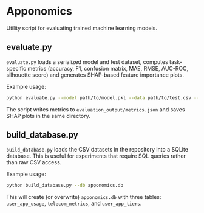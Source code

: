 # Apponomics

Utility script for evaluating trained machine learning models.

## evaluate.py

`evaluate.py` loads a serialized model and test dataset, computes task-specific metrics (accuracy, F1, confusion matrix, MAE, RMSE, AUC-ROC, silhouette score) and generates SHAP-based feature importance plots.

Example usage:

```bash
python evaluate.py --model path/to/model.pkl --data path/to/test.csv --task classification --target label
```

The script writes metrics to `evaluation_output/metrics.json` and saves SHAP plots in the same directory.

## build_database.py

`build_database.py` loads the CSV datasets in the repository into a SQLite
database. This is useful for experiments that require SQL queries rather than
raw CSV access.

Example usage:

```bash
python build_database.py --db apponomics.db
```

This will create (or overwrite) `apponomics.db` with three tables:
`user_app_usage`, `telecom_metrics`, and `user_app_tiers`.
